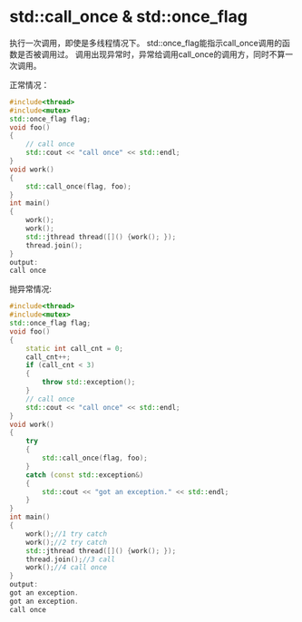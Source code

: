 # std::call_once & std::once_flag
执行一次调用，即使是多线程情况下。
std::once_flag能指示call_once调用的函数是否被调用过。
调用出现异常时，异常给调用call_once的调用方，同时不算一次调用。

正常情况：
```c++
#include<thread>
#include<mutex>
std::once_flag flag;
void foo()
{
	// call once
	std::cout << "call once" << std::endl;
}
void work()
{
	std::call_once(flag, foo);
}
int main() 
{
	work();
	work();
	std::jthread thread([]() {work(); });
	thread.join();
}
output:
call once
```
抛异常情况:
```c++
#include<thread>
#include<mutex>
std::once_flag flag;
void foo()
{
	static int call_cnt = 0;
	call_cnt++;
	if (call_cnt < 3)
	{
		throw std::exception();
	}
	// call once
	std::cout << "call once" << std::endl;
}
void work()
{
	try
	{
		std::call_once(flag, foo);
	}
	catch (const std::exception&)
	{
		std::cout << "got an exception." << std::endl;
	}
}
int main() 
{
	work();//1 try catch
	work();//2 try catch
	std::jthread thread([]() {work(); });
	thread.join();//3 call
    work();//4 call once
}
output:
got an exception.
got an exception.
call once
```




